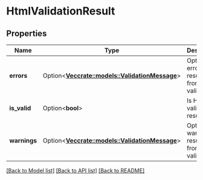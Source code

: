 # HtmlValidationResult

## Properties

Name | Type | Description | Notes
------------ | ------------- | ------------- | -------------
**errors** | Option<[**Vec<crate::models::ValidationMessage>**](ValidationMessage.md)> | Optional errors resulting from HTML validation | [optional]
**is_valid** | Option<**bool**> | Is HTML validation result valid | [optional]
**warnings** | Option<[**Vec<crate::models::ValidationMessage>**](ValidationMessage.md)> | Optional warnings resulting from HTML validation | [optional]

[[Back to Model list]](../README.md#documentation-for-models) [[Back to API list]](../README.md#documentation-for-api-endpoints) [[Back to README]](../README.md)


